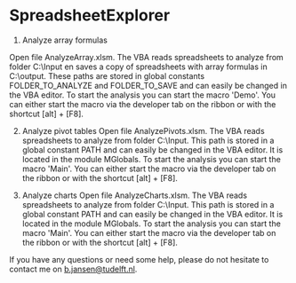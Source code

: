 # SpreadsheetExplorer

1) Analyze array formulas

Open file AnalyzeArray.xlsm. The VBA reads spreadsheets to analyze from folder C:\Input en saves a copy of spreadsheets with array formulas in C:\output. These paths are stored in global constants FOLDER_TO_ANALYZE and FOLDER_TO_SAVE and can easily be changed in the VBA editor. To start the analysis you can start the macro 'Demo'. You can either start the macro via the developer tab on the ribbon or with the shortcut [alt] + [F8].

2) Analyze pivot tables
Open file AnalyzePivots.xlsm. The VBA reads spreadsheets to analyze from folder C:\Input. This path is stored in a global constant PATH and can easily be changed in the VBA editor. It is located in the module MGlobals. To start the analysis you can start the macro 'Main'. You can either start the macro via the developer tab on the ribbon or with the shortcut [alt] + [F8].

3) Analyze charts
Open file AnalyzeCharts.xlsm. The VBA reads spreadsheets to analyze from folder C:\Input. This path is stored in a global constant PATH and can easily be changed in the VBA editor. It is located in the module MGlobals. To start the analysis you can start the macro 'Main'. You can either start the macro via the developer tab on the ribbon or with the shortcut [alt] + [F8].

If you have any questions or need some help, please do not hesitate to contact me on b.jansen@tudelft.nl.
